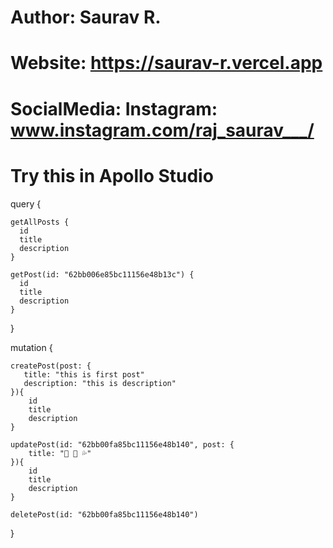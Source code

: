 # Author: Saurav R.
# Website: https://saurav-r.vercel.app
# SocialMedia: Instagram: www.instagram.com/raj_saurav___/
              

# Try this in Apollo Studio


 query {

    getAllPosts {
      id
      title
      description
    }
    
    getPost(id: "62bb006e85bc11156e48b13c") {
      id
      title
      description
    }
  
}

 mutation {

    createPost(post: {
       title: "this is first post"
       description: "this is description"
    }){
        id
        title
        description
    }

    updatePost(id: "62bb00fa85bc11156e48b140", post: {
        title: "👋 💍 💦"
    }){
        id 
        title
        description
    }

    deletePost(id: "62bb00fa85bc11156e48b140")
}